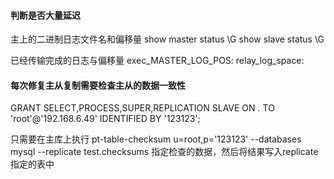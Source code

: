 #### 判断是否大量延迟
主上的二进制日志文件名和偏移量
show master status \G
show slave status \G

已经传输完成的日志与偏移量
exec_MASTER_LOG_POS:
relay_log_space:

#### 每次修复主从复制需要检查主从的数据一致性
GRANT  SELECT,PROCESS,SUPER,REPLICATION SLAVE ON *.* TO 'root'@'192.168.6.49' IDENTIFIED BY '123123';


只需要在主库上执行
pt-table-checksum u=root,p='123123' --databases mysql --replicate test.checksums
指定检查的数据，然后将结果写入replicate指定的表中
